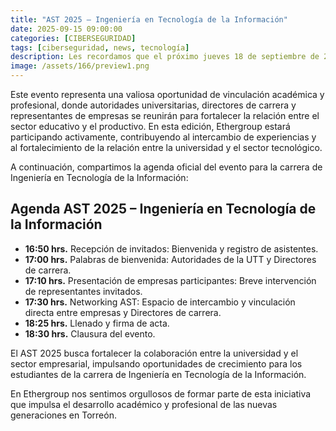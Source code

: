 ```yaml
---
title: "AST 2025 – Ingeniería en Tecnología de la Información"
date: 2025-09-15 09:00:00 
categories: [CIBERSEGURIDAD]
tags: [ciberseguridad, news, tecnología]
description: Les recordamos que el próximo jueves 18 de septiembre de 2025 se llevará a cabo el AST 2025 en las instalaciones de la Universidad Tecnológica de Torreón (UTT).
image: /assets/166/preview1.png
---
```


Este evento representa una valiosa oportunidad de vinculación académica y profesional, donde autoridades universitarias, directores de carrera y representantes de empresas se reunirán para fortalecer la relación entre el sector educativo y el productivo.
En esta edición, Ethergroup estará participando activamente, contribuyendo al intercambio de experiencias y al fortalecimiento de la relación entre la universidad y el sector tecnológico.

A continuación, compartimos la agenda oficial del evento para la carrera de Ingeniería en Tecnología de la Información:

## Agenda AST 2025 – Ingeniería en Tecnología de la Información

- **16:50 hrs.** Recepción de invitados: Bienvenida y registro de asistentes.
- **17:00 hrs.** Palabras de bienvenida: Autoridades de la UTT y Directores de carrera.
- **17:10 hrs.** Presentación de empresas participantes: Breve intervención de representantes invitados.
- **17:30 hrs.** Networking AST: Espacio de intercambio y vinculación directa entre empresas y Directores de carrera.
- **18:25 hrs.** Llenado y firma de acta.
- **18:30 hrs.** Clausura del evento.

El AST 2025 busca fortalecer la colaboración entre la universidad y el sector empresarial, impulsando oportunidades de crecimiento para los estudiantes de la carrera de Ingeniería en Tecnología de la Información.

En Ethergroup nos sentimos orgullosos de formar parte de esta iniciativa que impulsa el desarrollo académico y profesional de las nuevas generaciones en Torreón.
